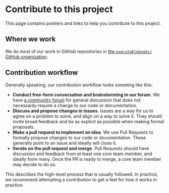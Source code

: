 # Contribute to this project

This page contains pointers and links to help you contribute to this project.

## Where we work

We do most of our work in GitHub repositories in [the `executablebooks/` GitHub organization](https://github.com/executablebooks).

## Contribution workflow

Generally speaking, our contribution workflow looks someting like this:

- **Conduct free-form conversation and brainstorming in our forum**. We have [a community forum](https://github.com/executablebooks/meta/discussions) for general discussion that does not necessarily require a change to our code or documentation.
- **Discuss and propose changes in issues**. Issues are a way for us to agree on a problem to solve, and align on a way to solve it. They should invite broad feedback and be as explicit as possible when making formal proposals.
- **Make a pull request to implement an idea**. We use Pull Requests to formally propose changes to our code or documentation. These generally point to an issue and ideally will close it.
- **Iterate on the pull request and merge**. Pull Requests should have discussion and feedback from at least one core team member, and ideally from many. Once the PR is ready to merge, a core team member may decide to do so.

This describes the high-level process that is usually followed.
In practice, we recommend attempting a contribution to get a feel for how it works in practice.
